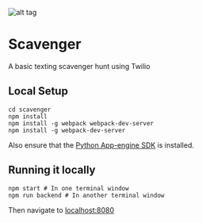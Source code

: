 ![alt tag](https://circleci.com/gh/ChrisPenner/scavenger.png)
# Scavenger 

A basic texting scavenger hunt using Twilio

## Local Setup

```
cd scavenger
npm install
npm install -g webpack webpack-dev-server
npm install -g webpack-dev-server
```

Also ensure that the [Python App-engine
SDK](https://cloud.google.com/appengine/docs/standard/python/download) is
installed.

## Running it locally

```
npm start # In one terminal window
npm run backend # In another terminal window
```

Then navigate to [localhost:8080](http://localhost:8080)
